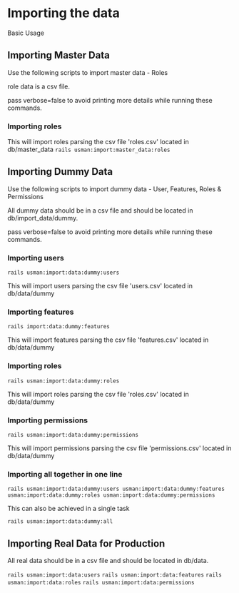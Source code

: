 # Importing the data

Basic Usage

## Importing Master Data

Use the following scripts to import master data - Roles

role data is a csv file.

pass verbose=false to avoid printing more details while running these commands.

### Importing roles

This will import roles parsing the csv file 'roles.csv' located in db/master_data
```rails usman:import:master_data:roles```


## Importing Dummy Data

Use the following scripts to import dummy data - User, Features, Roles & Permissions

All dummy data should be in a csv file and should be located in db/import_data/dummy.

pass verbose=false to avoid printing more details while running these commands.

### Importing users

```rails usman:import:data:dummy:users```

This will import users parsing the csv file 'users.csv' located in db/data/dummy

### Importing features

```rails import:data:dummy:features```

This will import features parsing the csv file 'features.csv' located in db/data/dummy

### Importing roles

```rails usman:import:data:dummy:roles```

This will import roles parsing the csv file 'roles.csv' located in db/data/dummy

### Importing permissions

```rails usman:import:data:dummy:permissions```

This will import permissions parsing the csv file 'permissions.csv' located in db/data/dummy


### Importing all together in one line

```rails usman:import:data:dummy:users usman:import:data:dummy:features usman:import:data:dummy:roles usman:import:data:dummy:permissions```

This can also be achieved in a single task

```rails usman:import:data:dummy:all```


## Importing Real Data for Production

All real data should be in a csv file and should be located in db/data.

```rails usman:import:data:users```
```rails usman:import:data:features```
```rails usman:import:data:roles```
```rails usman:import:data:permissions```

